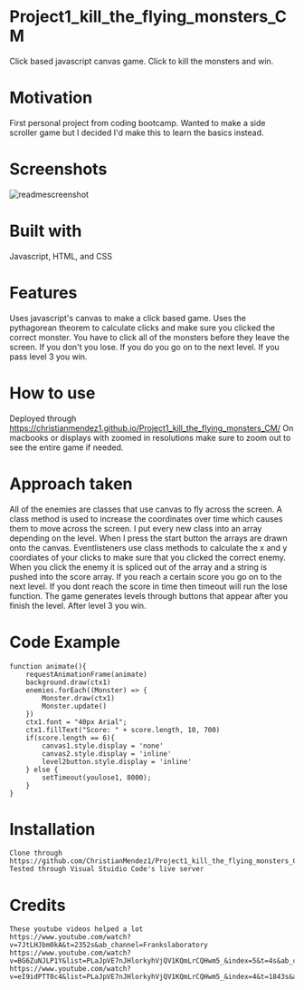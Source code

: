 # Project1_kill_the_flying_monsters_CM
Click based javascript canvas game. Click to kill the monsters and win.

# Motivation

First personal project from coding bootcamp. Wanted to make a side scroller game but I decided I'd make this to learn the basics instead. 

# Screenshots

![readmescreenshot](https://user-images.githubusercontent.com/108496506/229316694-451190b9-072c-46ee-875a-63e0ee20f4fa.png)

# Built with

Javascript, HTML, and CSS

# Features

Uses javascript's canvas to make a click based game. Uses the pythagorean theorem to calculate clicks and make sure you clicked the correct monster. You have to click all of the monsters before they leave the screen. If you don't you lose. If you do you go on to the next level. If you pass level 3 you win.

# How to use

Deployed through https://christianmendez1.github.io/Project1_kill_the_flying_monsters_CM/
On macbooks or displays with zoomed in resolutions make sure to zoom out to see the entire game if needed.

# Approach taken

All of the enemies are classes that use canvas to fly across the screen. A class method is used to increase the coordinates over time which causes them to move across the screen. I put every new class into an array depending on the level. When I press the start button the arrays are drawn onto the canvas. Eventlisteners use class methods to calculate the x and y coordiates of your clicks to make sure that you clicked the correct enemy. When you click the enemy it is spliced out of the array and a string is pushed into the score array. If you reach a certain score you go on to the next level. If you dont reach the score in time then timeout will run the lose function. The game generates levels through buttons that appear after you finish the level. After level 3 you win.

# Code Example

```
function animate(){
    requestAnimationFrame(animate)
    background.draw(ctx1)
    enemies.forEach((Monster) => {
        Monster.draw(ctx1)
        Monster.update()
    })
    ctx1.font = "40px Arial";
    ctx1.fillText("Score: " + score.length, 10, 700)
    if(score.length == 6){
        canvas1.style.display = 'none'
        canvas2.style.display = 'inline'
        level2button.style.display = 'inline'
    } else {
        setTimeout(youlose1, 8000);
    }
}
```

# Installation
```
Clone through https://github.com/ChristianMendez1/Project1_kill_the_flying_monsters_CM
Tested through Visual Stuidio Code's live server
```
# Credits

```
These youtube videos helped a lot
https://www.youtube.com/watch?v=7JtLHJbm0kA&t=2352s&ab_channel=Frankslaboratory
https://www.youtube.com/watch?v=BG6ZuNJLP1Y&list=PLaJpVE7nJHlorkyhVjQV1KQmLrCQHwm5_&index=5&t=4s&ab_channel=DanielWood
https://www.youtube.com/watch?v=eI9idPTT0c4&list=PLaJpVE7nJHlorkyhVjQV1KQmLrCQHwm5_&index=4&t=1843s&ab_channel=ChrisCourses
```

